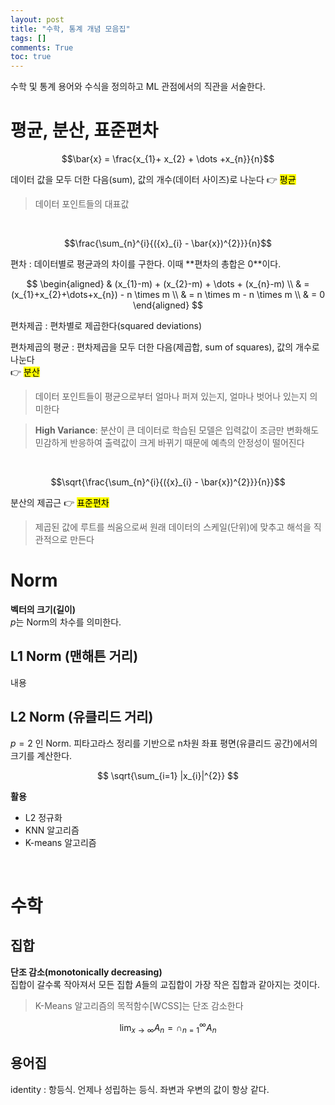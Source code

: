 ```yaml
---
layout: post
title: "수학, 통계 개념 모음집"
tags: []
comments: True
toc: true
---
```


수학 및 통계 용어와 수식을 정의하고 ML 관점에서의 직관을 서술한다.

# 평균, 분산, 표준편차

$$\bar{x} = \frac{x_{1}+ x_{2} + \dots +x_{n}}{n}$$

데이터 값을 모두 더한 다음(sum), 값의 개수(데이터 사이즈)로 나눈다 👉 <mark>평균</mark>
>데이터 포인트들의 대표값

<br>

$$\frac{\sum_{n}^{i}{({x}_{i} - \bar{x})^{2}}}{n}$$

편차
: 데이터별로 평균과의 차이를 구한다. 이때 **편차의 총합은 $0$**이다.  

$$
\begin{aligned}
& (x_{1}-m) + (x_{2}-m) + \dots + (x_{n}-m) \\
& = (x_{1}+x_{2}+\dots+x_{n}) - n \times m \\
& = n \times m - n \times m \\
& = 0
\end{aligned}
$$

편차제곱
: 편차별로 제곱한다(squared deviations)

편차제곱의 평균
: 편차제곱을 모두 더한 다음(제곱합, sum of squares), 값의 개수로 나눈다  
👉 <mark>분산</mark>

>데이터 포인트들이 평균으로부터 얼마나 퍼져 있는지, 얼마나 벗어나 있는지 의미한다  

>**High Variance**: 분산이 큰 데이터로 학습된 모델은 입력값이 조금만 변화해도 민감하게 반응하여 출력값이 크게 바뀌기 때문에 예측의 안정성이 떨어진다

<br>

$$\sqrt{\frac{\sum_{n}^{i}{({x}_{i} - \bar{x})^{2}}}{n}}$$

분산의 제곱근 👉 <mark>표준편차</mark>
> 제곱된 값에 루트를 씌움으로써 원래 데이터의 스케일(단위)에 맞추고 해석을 직관적으로 만든다

# Norm
**벡터의 크기(길이)**  
$p$는 Norm의 차수를 의미한다.

## L1 Norm (맨해튼 거리)
내용

## L2 Norm (유클리드 거리)
$p=2$ 인 Norm. 피타고라스 정리를 기반으로 n차원 좌표 평면(유클리드 공간)에서의 크기를 계산한다.

$$
\sqrt{\sum_{i=1} |x_{i}|^{2}}
$$

**활용**
- L2 정규화
- KNN 알고리즘
- K-means 알고리즘  
<br>

# 수학
## 집합
**단조 감소(monotonically decreasing)**  
집합이 갈수록 작아져서 모든 집합 $A$들의 교집합이 가장 작은 집합과 같아지는 것이다.
> K-Means 알고리즘의 목적함수[WCSS]는 단조 감소한다

$$
\lim_{x\to\infty} A_{n} = \cap_{n=1}^{\infty}A_{n}
$$

## 용어집
identity 
: 항등식. 언제나 성립하는 등식. 좌변과 우변의 값이 항상 같다.